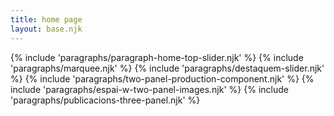 ```yaml
---
title: home page
layout: base.njk
---
```


{% include 'paragraphs/paragraph-home-top-slider.njk' %}
{% include 'paragraphs/marquee.njk' %}
{% include 'paragraphs/destaquem-slider.njk' %}
{% include 'paragraphs/two-panel-production-component.njk' %}
{% include 'paragraphs/espai-w-two-panel-images.njk' %}
{% include 'paragraphs/publicacions-three-panel.njk' %}
